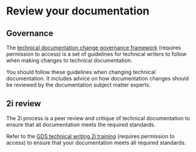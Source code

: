 # Review your documentation

## Governance

The [technical documentation change governance framework](https://docs.google.com/document/d/1bP07wFS2zhUPRzOVLl36VP9V8RrfF_VdAqC28WjJE0Y) (requires permission to access) is a set of guidelines for technical writers to follow when making changes to technical documentation.

You should follow these guidelines when changing technical documentation. It includes advice on how documentation changes should be reviewed by the documentation subject matter experts.

## 2i review

The 2i process is a peer review and critique of technical documentation to ensure that all documentation meets the required standards.

Refer to the [GDS technical writing 2i training](https://drive.google.com/drive/u/0/folders/1V4TT2GGFw-JS3gVhMLUo6nw6BXxmb7jt) (requires permission to access) to ensure that your documentation meets all required standards.
